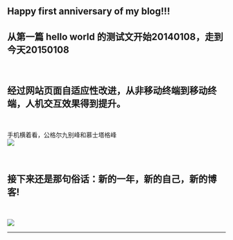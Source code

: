 <!-- 
.. link: 
.. description: 
.. tags: other
.. date: 2015/01/07 17:05:06
.. title: the first anniversary of blog
.. slug: the-first-anniversary-of-blog
-->

## Happy first anniversary of  my blog!!! 

## 从第一篇 hello world 的测试文开始20140108，走到今天20150108

<br/>

## 经过网站页面自适应性改进，从非移动终端到移动终端，人机交互效果得到提升。

<br/>
 
 手机横着看，公格尔九别峰和慕士塔格峰
<br/>
![](http://ww4.sinaimg.cn/large/67804861gw1et2ycccxd3j207a1kw78y.jpg)

<br/>

## 接下来还是那句俗话：新的一年，新的自己，新的博客!

<br/>

![](http://ww2.sinaimg.cn/mw1024/67804861gw1eo387lkncfj21kw16ok3i.jpg)

 * * *

